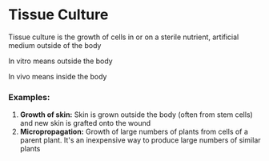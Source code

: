# Tissue Culture

Tissue culture is the growth of cells in or on a sterile nutrient, artificial medium outside of the body

In vitro means outside the body

In vivo means inside the body

### Examples:

1. **Growth of skin:** Skin is grown outside the body (often from stem cells) and new skin is grafted onto the wound
2. **Micropropagation:** Growth of large numbers of plants from cells of a parent plant. It's an inexpensive way to produce large numbers of similar plants